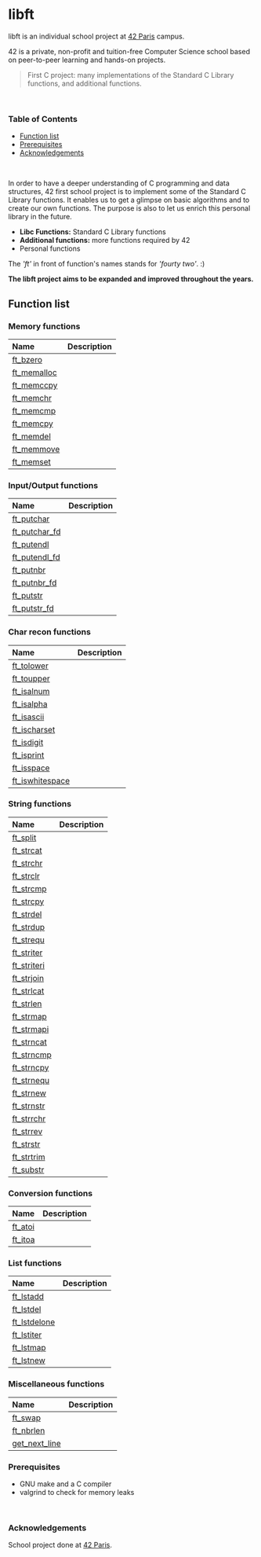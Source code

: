 # libft

libft is an individual school project at [42 Paris](https://www.42.fr) campus.

42 is a private, non-profit and tuition-free Computer Science school based on peer-to-peer learning and hands-on projects.

> First C project: many implementations of the Standard C Library functions, and additional functions.
<br>

### Table of Contents

- [Function list](#function-list)
- [Prerequisites](#prerequisites)
- [Acknowledgements](#acknowledgements)
<br>

In order to have a deeper understanding of C programming and data structures, 42 first school project is to implement some of the Standard C Library functions. It enables us to get a glimpse on basic algorithms and to create our own functions. The purpose is also to let us enrich this personal library in the future.

- **Libc Functions:** Standard C Library functions
- **Additional functions:** more functions required by 42
- Personal functions

The *'ft'* in front of function's names stands for *'fourty two'*. :)

**The libft project aims to be expanded and improved throughout the years.**
<br>

## Function list

### Memory functions

| Name                                |Description                                  |
|:------------------------------------|:--------------------------------------------|
|[ft_bzero](src/ft_bzero.c)           |                                             |
|[ft_memalloc](src/ft_memalloc.c)     |                                             |
|[ft_memccpy](src/ft_memccpy.c)       |                                             |
|[ft_memchr](src/ft_memchr.c)         |                                             |
|[ft_memcmp](src/ft_memcmp.c)         |                                             |
|[ft_memcpy](src/ft_memcpy.c)         |                                             |
|[ft_memdel](src/ft_memdel.c)         |                                             |
|[ft_memmove](src/ft_memmove.c)       |                                             |
|[ft_memset](src/ft_memset.c)         |                                             |

### Input/Output functions

| Name                                |Description                                  |
|:------------------------------------|:--------------------------------------------|
|[ft_putchar](src/ft_putchar.c)       |                                             |
|[ft_putchar_fd](src/ft_putchar_fd.c) |                                             |
|[ft_putendl](src/ft_putendl.c)       |                                             |
|[ft_putendl_fd](src/ft_putendl_fd.c) |                                             |
|[ft_putnbr](src/ft_putnbr.c)         |                                             |
|[ft_putnbr_fd](src/ft_putnbr_fd.c)   |                                             |
|[ft_putstr](src/ft_putstr.c)         |                                             |
|[ft_putstr_fd](src/ft_putstr_fd.c)   |                                             |

### Char recon functions

| Name                                |Description                                  |
|:------------------------------------|:--------------------------------------------|
|[ft_tolower](src/ft_tolower.c)       |                                             |
|[ft_toupper](src/ft_toupper.c)       |                                             |
|[ft_isalnum](src/ft_isalnum.c)       |                                             |
|[ft_isalpha](src/ft_isalpha.c)       |                                             |
|[ft_isascii](src/ft_isascii.c)       |                                             |
|[ft_ischarset](src/ft_ischarset.c)   |                                             |
|[ft_isdigit](src/ft_isdigit.c)       |                                             |
|[ft_isprint](src/ft_isprint.c)       |                                             |
|[ft_isspace](src/ft_isspace.c)       |                                             |
|[ft_iswhitespace](src/ft_iswhitespace.c)|                                             |

### String functions

| Name                                |Description                                  |
|:------------------------------------|:--------------------------------------------|
|[ft_split](src/ft_split.c)           |                                             |
|[ft_strcat](src/ft_strcat.c)         |                                             |
|[ft_strchr](src/ft_strchr.c)         |                                             |
|[ft_strclr](src/ft_strclr.c)         |                                             |
|[ft_strcmp](src/ft_strcmp.c)         |                                             |
|[ft_strcpy](src/ft_strcpy.c)         |                                             |
|[ft_strdel](src/ft_strdel.c)         |                                             |
|[ft_strdup](src/ft_strdup.c)         |                                             |
|[ft_strequ](src/ft_strequ.c)         |                                             |
|[ft_striter](src/ft_striter.c)       |                                             |
|[ft_striteri](src/ft_striteri.c)     |                                             |
|[ft_strjoin](src/ft_strjoin.c)       |                                             |
|[ft_strlcat](src/ft_strlcat.c)       |                                             |
|[ft_strlen](src/ft_strlen.c)         |                                             |
|[ft_strmap](src/ft_strmap.c)         |                                             |
|[ft_strmapi](src/ft_strmapi.c)       |                                             |
|[ft_strncat](src/ft_strncat.c)       |                                             |
|[ft_strncmp](src/ft_strncmp.c)       |                                             |
|[ft_strncpy](src/ft_strncpy.c)       |                                             |
|[ft_strnequ](src/ft_strnequ.c)       |                                             |
|[ft_strnew](src/ft_strnew.c)         |                                             |
|[ft_strnstr](src/ft_strnstr.c)       |                                             |
|[ft_strrchr](src/ft_strrchr.c)       |                                             |
|[ft_strrev](src/ft_strrev.c)         |                                             |
|[ft_strstr](src/ft_strstr.c)         |                                             |
|[ft_strtrim](src/ft_strtrim.c)       |                                             |
|[ft_substr](src/ft_substr.c)         |                                             |

### Conversion functions

| Name                                |Description                                  |
|:------------------------------------|:--------------------------------------------|
|[ft_atoi](src/ft_atoi.c)             |                                             |
|[ft_itoa](src/ft_itoa.c)             |                                             |

### List functions

| Name                                |Description                                  |
|:------------------------------------|:--------------------------------------------|
|[ft_lstadd](src/ft_lstadd.c)         |                                             |
|[ft_lstdel](src/ft_lstdel.c)         |                                             |
|[ft_lstdelone](src/ft_lstdelone.c)   |                                             |
|[ft_lstiter](src/ft_lstiter.c)       |                                             |
|[ft_lstmap](src/ft_lstmap.c)         |                                             |
|[ft_lstnew](src/ft_lstnew.c)         |                                             |

### Miscellaneous functions

| Name                                |Description                                  |
|:------------------------------------|:--------------------------------------------|
|[ft_swap](src/ft_swap.c)             |                                             |
|[ft_nbrlen](src/ft_nbrlen.c)         |                                             |
|[get_next_line](src/get_next_line.c) |                                             |

### Prerequisites

* GNU make and a C compiler
* valgrind to check for memory leaks
<br>

### Acknowledgements

School project done at [42 Paris](https://www.42.fr).
